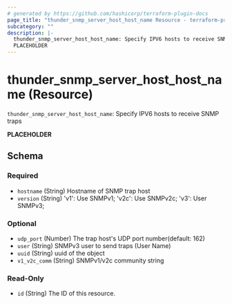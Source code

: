 ```yaml
---
# generated by https://github.com/hashicorp/terraform-plugin-docs
page_title: "thunder_snmp_server_host_host_name Resource - terraform-provider-thunder"
subcategory: ""
description: |-
  thunder_snmp_server_host_host_name: Specify IPV6 hosts to receive SNMP traps
  PLACEHOLDER
---
```


# thunder_snmp_server_host_host_name (Resource)

`thunder_snmp_server_host_host_name`: Specify IPV6 hosts to receive SNMP traps

__PLACEHOLDER__



<!-- schema generated by tfplugindocs -->
## Schema

### Required

- `hostname` (String) Hostname of SNMP trap host
- `version` (String) 'v1': Use SNMPv1; 'v2c': Use SNMPv2c; 'v3': User SNMPv3;

### Optional

- `udp_port` (Number) The trap host's UDP port number(default: 162)
- `user` (String) SNMPv3 user to send traps (User Name)
- `uuid` (String) uuid of the object
- `v1_v2c_comm` (String) SNMPv1/v2c community string

### Read-Only

- `id` (String) The ID of this resource.


